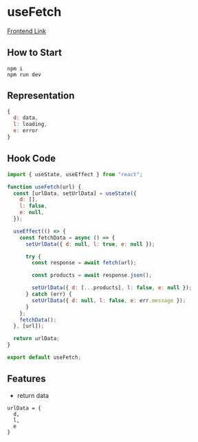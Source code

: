 # useFetch
[Frontend Link](https://effervescent-gingersnap-ab2b57.netlify.app/)

## How to Start
```
npm i 
npm run dev
```
## Representation
```js
{
  d: data,
  l: loading,
  e: error
}

```


## Hook Code

```js
import { useState, useEffect } from "react";

function useFetch(url) {
  const [urlData, setUrlData] = useState({
    d: [],
    l: false,
    e: null,
  });

  useEffect(() => {
    const fetchData = async () => {
      setUrlData({ d: null, l: true, e: null });

      try {
        const response = await fetch(url);

        const products = await response.json();

        setUrlData({ d: [...products], l: false, e: null });
      } catch (err) {
        setUrlData({ d: null, l: false, e: err.message });
      }
    };
    fetchData();
  }, [url]);

  return urlData;
}

export default useFetch;
```
## Features
- return data
```
urlData = {
  d,
  l,
  e
}
```
